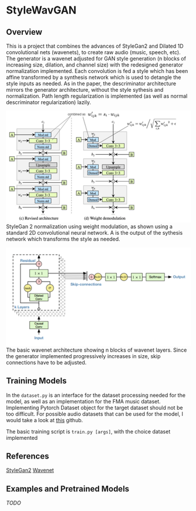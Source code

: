 # StyleWavGAN

## Overview
This is a project that combines the advances of StyleGan2 and Dilated 1D convolutional
nets (wavenets), to create raw audio (music, speech, etc). The generator is a wavenet
adjusted for GAN style generation (n blocks of increasing size, dilation, and channel size)
with the redesigned generator normalization implemented. Each convolution is fed a style
which has been affine transformed by a synthesis network which is used to detangle
the style inputs as needed. As in the paper, the descriminator architecture mirrors the
generator architecture, without the style sythesis and normalization. Path length regularization
is implemented (as well as normal descriminator regularization) lazily.

![StyleGan2 Normalization](./images/weight_demod.jpeg)
StyleGan 2 normalization using weight modulation, as shown using a standard 2D convolutional
neural network. A is the output of the sythesis network which transforms the style
as needed.

![Basic Wavenet Architecture](./images/wavenet_architecture.png)
The basic wavenet architecture showing n blocks of wavenet layers. Since the generator
implemented progressively increases in size, skip connections have to be adjusted.

## Training Models
In the `dataset.py` is an interface for the dataset processing needed for the model,
as well as an implementation for the FMA music dataset. Implementing Pytorch Dataset
object for the target dataset should not be too difficult. For possible audio datasets
that can be used for the model, I would take a look at [this](https://github.com/jim-schwoebel/voice_datasets)
github.

The basic training script is `train.py [args]`, with the choice dataset implemented

## References

[StyleGan2](https://arxiv.org/abs/1912.04958)
[Wavenet](https://arxiv.org/abs/1609.03499)

## Examples and Pretrained Models
*TODO*
